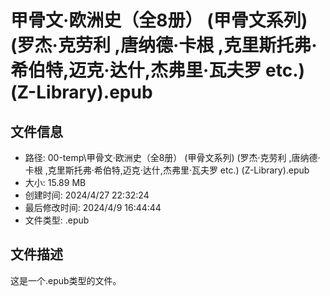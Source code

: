 ﻿# 甲骨文·欧洲史（全8册） (甲骨文系列) (罗杰·克劳利 ,唐纳德·卡根 ,克里斯托弗·希伯特,迈克·达什,杰弗里·瓦夫罗 etc.) (Z-Library).epub

## 文件信息
- 路径: 00-temp\甲骨文·欧洲史（全8册） (甲骨文系列) (罗杰·克劳利 ,唐纳德·卡根 ,克里斯托弗·希伯特,迈克·达什,杰弗里·瓦夫罗 etc.) (Z-Library).epub
- 大小: 15.89 MB
- 创建时间: 2024/4/27 22:32:24
- 最后修改时间: 2024/4/9 16:44:44
- 文件类型: .epub

## 文件描述
这是一个.epub类型的文件。

